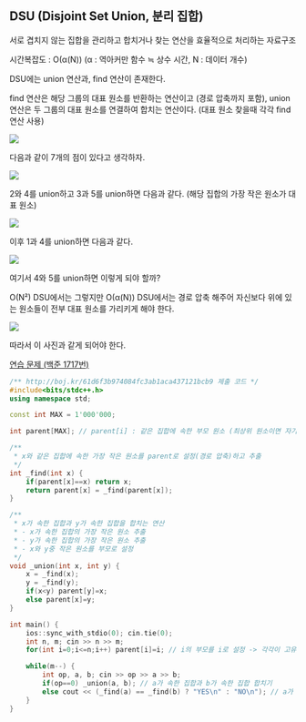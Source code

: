 ## DSU (Disjoint Set Union, 분리 집합)
서로 겹치지 않는 집합을 관리하고 합치거나 찾는 연산을 효율적으로 처리하는 자료구조

시간복잡도 : O(α(N)) (α : 역아커만 함수 ≒ 상수 시간, N : 데이터 개수)

DSU에는 union 연산과, find 연산이 존재한다.

find 연산은 해당 그룹의 대표 원소를 반환하는 연산이고 (경로 압축까지 포함), union 연산은 두 그룹의 대표 원소를 연결하여 합치는 연산이다. (대표 원소 찾을때 각각 find 연산 사용)

![](https://github.com/user-attachments/assets/ef5d71ec-8a42-4c79-ac39-b09bdf15d4f9)

다음과 같이 7개의 점이 있다고 생각하자.

![](https://github.com/user-attachments/assets/b4cc5855-b735-46b1-b5bf-6e2565b5de23)

2와 4를 union하고 3과 5를 union하면 다음과 같다. (해당 집합의 가장 작은 원소가 대표 원소)

![](https://github.com/user-attachments/assets/39a27eba-708e-454a-80c5-bf9ddb7cb48a)

이후 1과 4를 union하면 다음과 같다.

![](https://github.com/user-attachments/assets/2f3b7b8c-5916-4ef3-a3f3-993c1f20cc14)

여기서 4와 5를 union하면 이렇게 되야 할까?

O(N²) DSU에서는 그렇지만 O(α(N)) DSU에서는 경로 압축 해주어 자신보다 위에 있는 원소들이 전부 대표 원소를 가리키게 해야 한다.

![](https://github.com/user-attachments/assets/610f8f03-4877-4996-9ef1-9bb41573ffb3)

따라서 이 사진과 같게 되어야 한다.

[연습 문제 (백준 1717번)](https://www.acmicpc.net/problem/1717)

``` c++
/** http://boj.kr/61d6f3b974084fc3ab1aca437121bcb9 제출 코드 */
#include<bits/stdc++.h>
using namespace std;

const int MAX = 1'000'000;

int parent[MAX]; // parent[i] : 같은 집합에 속한 부모 원소 (최상위 원소이면 자기 자신)

/** 
 * x와 같은 집합에 속한 가장 작은 원소를 parent로 설정(경로 압축)하고 추출
 */
int _find(int x) {
    if(parent[x]==x) return x;
    return parent[x] = _find(parent[x]);
}

/** 
 * x가 속한 집합과 y가 속한 집합을 합치는 연산
 * - x가 속한 집합의 가장 작은 원소 추출
 * - y가 속한 집합의 가장 작은 원소 추출
 * - x와 y중 작은 원소를 부모로 설정
 */
void _union(int x, int y) {
    x = _find(x);
    y = _find(y);
    if(x<y) parent[y]=x;
    else parent[x]=y;
}

int main() {
    ios::sync_with_stdio(0); cin.tie(0);
    int n, m; cin >> n >> m;
    for(int i=0;i<=n;i++) parent[i]=i; // i의 부모를 i로 설정 -> 각각이 고유의 집합이 됨

    while(m--) {
        int op, a, b; cin >> op >> a >> b;
        if(op==0) _union(a, b); // a가 속한 집합과 b가 속한 집합 합치기
        else cout << (_find(a) == _find(b) ? "YES\n" : "NO\n"); // a가 속한 집합의 가장 작은 원소와 b가 속한 집합의 가장 작은 원소가 같은지 확인
    }
}
```
